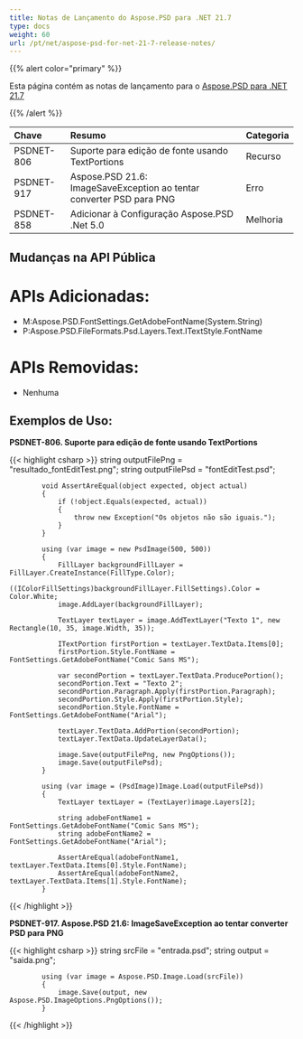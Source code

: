 ```yaml
---
title: Notas de Lançamento do Aspose.PSD para .NET 21.7
type: docs
weight: 60
url: /pt/net/aspose-psd-for-net-21-7-release-notes/
---
```


{{% alert color="primary" %}} 

Esta página contém as notas de lançamento para o [Aspose.PSD para .NET 21.7](https://www.nuget.org/packages/Aspose.PSD/)

{{% /alert %}} 

|**Chave**|**Resumo**|**Categoria**|
| :- | :- | :- |
|PSDNET-806|Suporte para edição de fonte usando TextPortions|Recurso|
|PSDNET-917|Aspose.PSD 21.6: ImageSaveException ao tentar converter PSD para PNG|Erro|
|PSDNET-858|Adicionar à Configuração Aspose.PSD .Net 5.0|Melhoria|

## **Mudanças na API Pública**
# **APIs Adicionadas:**
- M:Aspose.PSD.FontSettings.GetAdobeFontName(System.String)
- P:Aspose.PSD.FileFormats.Psd.Layers.Text.ITextStyle.FontName

# **APIs Removidas:**
- Nenhuma

## **Exemplos de Uso:**

**PSDNET-806. Suporte para edição de fonte usando TextPortions**

{{< highlight csharp >}}
            string outputFilePng = "resultado_fontEditTest.png";
            string outputFilePsd = "fontEditTest.psd";

            void AssertAreEqual(object expected, object actual)
            {
                if (!object.Equals(expected, actual))
                {
                    throw new Exception("Os objetos não são iguais.");
                }
            }

            using (var image = new PsdImage(500, 500))
            {
                FillLayer backgroundFillLayer = FillLayer.CreateInstance(FillType.Color);
                ((IColorFillSettings)backgroundFillLayer.FillSettings).Color = Color.White;
                image.AddLayer(backgroundFillLayer);

                TextLayer textLayer = image.AddTextLayer("Texto 1", new Rectangle(10, 35, image.Width, 35));

                ITextPortion firstPortion = textLayer.TextData.Items[0];
                firstPortion.Style.FontName = FontSettings.GetAdobeFontName("Comic Sans MS");

                var secondPortion = textLayer.TextData.ProducePortion();
                secondPortion.Text = "Texto 2";
                secondPortion.Paragraph.Apply(firstPortion.Paragraph);
                secondPortion.Style.Apply(firstPortion.Style);
                secondPortion.Style.FontName = FontSettings.GetAdobeFontName("Arial");

                textLayer.TextData.AddPortion(secondPortion);
                textLayer.TextData.UpdateLayerData();

                image.Save(outputFilePng, new PngOptions());
                image.Save(outputFilePsd);
            }

            using (var image = (PsdImage)Image.Load(outputFilePsd))
            {
                TextLayer textLayer = (TextLayer)image.Layers[2];

                string adobeFontName1 = FontSettings.GetAdobeFontName("Comic Sans MS");
                string adobeFontName2 = FontSettings.GetAdobeFontName("Arial");

                AssertAreEqual(adobeFontName1, textLayer.TextData.Items[0].Style.FontName);
                AssertAreEqual(adobeFontName2, textLayer.TextData.Items[1].Style.FontName);
            }
{{< /highlight >}}

**PSDNET-917. Aspose.PSD 21.6: ImageSaveException ao tentar converter PSD para PNG**

{{< highlight csharp >}}
            string srcFile = "entrada.psd";
            string output = "saida.png";

            using (var image = Aspose.PSD.Image.Load(srcFile))
            {
                image.Save(output, new Aspose.PSD.ImageOptions.PngOptions());
            }
{{< /highlight >}}
